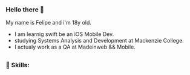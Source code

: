 ### Hello there 👋

My name is Felipe and i'm 18y old.

- I am learnig swift be an iOS Mobile Dev. 
- studying Systems Analysis and Development at Mackenzie College. 
- I actualy work as a QA at Madeinweb && Mobile.

##

### 🔧 Skills:
